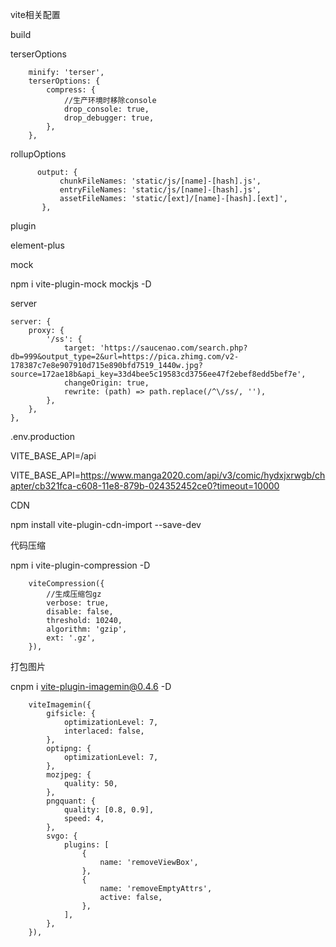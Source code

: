 vite相关配置

build

terserOptions

        minify: 'terser',
        terserOptions: {
            compress: {
                //生产环境时移除console
                drop_console: true,
                drop_debugger: true,
            },
        },

rollupOptions

          output: {
               chunkFileNames: 'static/js/[name]-[hash].js',
               entryFileNames: 'static/js/[name]-[hash].js',
               assetFileNames: 'static/[ext]/[name]-[hash].[ext]',
           },

plugin

element-plus

mock

npm i vite-plugin-mock mockjs  -D

server

    server: {
        proxy: {
            '/ss': {
                target: 'https://saucenao.com/search.php?db=999&output_type=2&url=https://pica.zhimg.com/v2-178387c7e8e907910d715e890bfd7519_1440w.jpg?source=172ae18b&api_key=33d4bee5c19583cd3756ee47f2ebef8edd5bef7e',
                changeOrigin: true,
                rewrite: (path) => path.replace(/^\/ss/, ''),
            },
        },
    },

.env.production

VITE_BASE_API=/api

VITE_BASE_API=https://www.manga2020.com/api/v3/comic/hydxjxrwgb/chapter/cb321fca-c608-11e8-879b-024352452ce0?timeout=10000

CDN

npm install vite-plugin-cdn-import --save-dev

代码压缩

npm i vite-plugin-compression -D

        viteCompression({
            //生成压缩包gz
            verbose: true,
            disable: false,
            threshold: 10240,
            algorithm: 'gzip',
            ext: '.gz',
        }),

打包图片

cnpm i vite-plugin-imagemin@0.4.6 -D

        viteImagemin({
            gifsicle: {
                optimizationLevel: 7,
                interlaced: false,
            },
            optipng: {
                optimizationLevel: 7,
            },
            mozjpeg: {
                quality: 50,
            },
            pngquant: {
                quality: [0.8, 0.9],
                speed: 4,
            },
            svgo: {
                plugins: [
                    {
                        name: 'removeViewBox',
                    },
                    {
                        name: 'removeEmptyAttrs',
                        active: false,
                    },
                ],
            },
        }),
